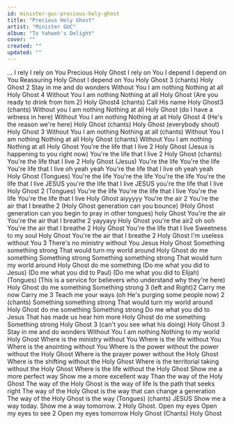 ```yaml
---
id: minister-guc-precious-holy-ghost
title: "Precious Holy Ghost"
artist: "Minister GUC"
album: "To Yahweh's Delight"
cover: ""
created: ""
updated: ""
---
```


...
I rely
I rely on You
Precious Holy Ghost
I rely on You
I depend
I depend on You
Reassuring Holy Ghost
I depend on You
Holy Ghost 3
(chants)
Holy Ghost 2
Stay in me and do wonders
Without You I am nothing
Nothing at all
Holy Ghost 4
Without You I am nothing
Nothing at all
Holy Ghost
(Are you ready to drink from him 2)
Holy Ghost4
(chants)
Call His name
Holy Ghost3
(chants)
Without you I am nothing
Nothing at all
Holy Ghost
(do I have a witness in here)
Without You I am nothing
Nothing at all
Holy Ghost 4
(He's the reason we're here)
Holy Ghost
(chants)
Holy Ghost
(everybody shout)
Holy Ghost 3
Without You I am nothing
Nothing at all
(chants)
Without You I am nothing
Nothing at all
Holy Ghost
(chants)
Without You I am nothing
Nothing at all
Holy Ghost
You're the life that I live 2
Holy Ghost
(Jesus is happening to you right now)
You're the life that I live 2
Holy Ghost
(chants)
You're the life that I live 2
Holy Ghost
(Jesus)
You're the life
You're the life
You're life that I live
oh yeah yeah
You're the life that I live
oh yeah yeah
Holy Ghost
(Tongues)
You're the life
You're the life
You're the life
You're the life that I live
JESUS
you're the life that I live
JESUS
you're the life that I live
Holy Ghost 2
(Tongues)
You're the life
You're the life that I live
You're the life
You're the life that I live
Holy Ghost
aiyyyyy
You're the air 2
You're the air that I breathe 2
(Holy Ghost generation can you bounce)
(Holy Ghost generation can you begin to pray in other tongues)
holy Ghost
You're the air
You're the air that I breathe 2
yayyayy
Holy Ghost
you're the air2
oh ooh
You're the air that I breathe 2
Holy Ghost
You're the life that I live
Sweetness to my soul
Holy Ghost
You're the air that I breathe 2
Holy Ghost
I'm useless without You 3
There's no ministry without You Jesus
Holy Ghost
Something something strong
That would turn my world around
Holy Ghost do me something
Something strong
Something something strong
That would turn my world around
Holy Ghost do me something
(Do me what you did to Jesus)
(Do me what you did to Paul)
(Do me what you did to Elijah)
(Tongues)
(This is a service for believers who understand why they're here)
Holy Ghost do me something
Something strong 3
(left and Right)2
Carry me now
Carry me 3
Teach me your ways
(oh He's purging some people now)  2
(chants)
Something something strong
That would turn my world around
Holy Ghost do me something
Something strong
Do me what you did to Jesus
That has made us hear him more
Holy Ghost do me something
Something strong
Holy Ghost 3
(can't you see what his doing)
Holy Ghost 3
Stay in me and do wonders
Without You I am nothing
Nothing to my world
Holy Ghost
Where is the ministry without You
Where is the life without You
Where is the anointing without You
Where is the power without the power without the Holy Ghost
Where is the prayer power without the Holy Ghost
Where is the shifting without the Holy Ghost
Where is the territorial taking without the Holy Ghost
Where is the life without the Holy Ghost
Show me a more perfect way
Show me a more excellent way
Than the way of the Holy Ghost
The way of the Holy Ghost is the way of life
Is the path that seeks right
The way of the Holy Ghost is the way that can change a generation
The way of the Holy Ghost is the way
(Tongues)
(chants)
JESUS
Show me a way today.
Show me a way tomorrow.        2
Holy Ghost.
Open my eyes
Open my eyes to see        2
Open my eyes tomorrow
Holy Ghost
(Chants)
Holy Ghost
